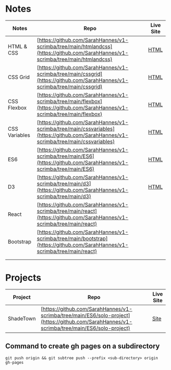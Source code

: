 # Notes
| Notes | Repo                                                                                                                                 | Live Site                                                                           |
| ---------------- | ------------------------------------------------------------------------------------------------------------------------------------ | ----------------------------------------------------------------------------------- |
| HTML & CSS       | [https://github.com/SarahHannes/v1-scrimba/tree/main/htmlandcss](https://github.com/SarahHannes/v1-scrimba/tree/main/htmlandcss)     | [HTML](https://github.com/SarahHannes/v1-scrimba/tree/main/htmlandcss/notes.html)   |
| CSS Grid         | [https://github.com/SarahHannes/v1-scrimba/tree/main/cssgrid](https://github.com/SarahHannes/v1-scrimba/tree/main/cssgrid)           | [HTML](https://github.com/SarahHannes/v1-scrimba/tree/main/cssgrid/notes.html)      |
| CSS Flexbox      | [https://github.com/SarahHannes/v1-scrimba/tree/main/flexbox](https://github.com/SarahHannes/v1-scrimba/tree/main/flexbox)           | [HTML](https://github.com/SarahHannes/v1-scrimba/tree/main/flexbox/notes.html)      |
| CSS Variables    | [https://github.com/SarahHannes/v1-scrimba/tree/main/cssvariables](https://github.com/SarahHannes/v1-scrimba/tree/main/cssvariables) | [HTML](https://github.com/SarahHannes/v1-scrimba/tree/main/cssvariables/notes.html) |
| ES6              | [https://github.com/SarahHannes/v1-scrimba/tree/main/ES6](https://github.com/SarahHannes/v1-scrimba/tree/main/ES6)                   | [HTML](https://github.com/SarahHannes/v1-scrimba/tree/main/ES6/notes.html)          |
| D3               | [https://github.com/SarahHannes/v1-scrimba/tree/main/d3](https://github.com/SarahHannes/v1-scrimba/tree/main/d3)                     | [HTML](https://github.com/SarahHannes/v1-scrimba/tree/main/d3/notes.html)           |
| React            | [https://github.com/SarahHannes/v1-scrimba/tree/main/react](https://github.com/SarahHannes/v1-scrimba/tree/main/react)               |                                                                                     |
| Bootstrap        | [https://github.com/SarahHannes/v1-scrimba/tree/main/bootstrap](https://github.com/SarahHannes/v1-scrimba/tree/main/react)           |                                                                                     |
|                  |                                                                                                                                      |                                                                                     |
|                  |                                                                                                                                      |                                                                                     |


# Projects
| Project   | Repo                                                                                                                                         | Live Site                                         |
| --------- | -------------------------------------------------------------------------------------------------------------------------------------------- | ------------------------------------------------- |
| ShadeTown | [https://github.com/SarahHannes/v1-scrimba/tree/main/ES6/solo-project](https://github.com/SarahHannes/v1-scrimba/tree/main/ES6/solo-project) | [Site](https://sarahhannes.github.io/v1-scrimba/) |



## Command to create gh pages on a subdirectory
```
git push origin && git subtree push --prefix <sub-directory> origin gh-pages
```

